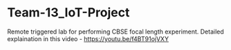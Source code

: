 # Team-13_IoT-Project
Remote triggered lab for performing CBSE focal length experiment.
Detailed explaination in this video - https://youtu.be/f4BT91ojVXY
